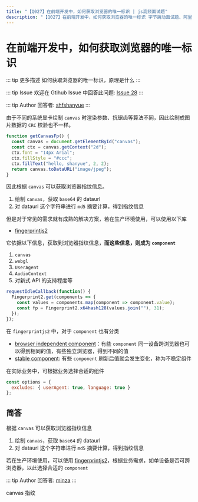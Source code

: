 ```yaml
---
title: "【Q027】在前端开发中，如何获取浏览器的唯一标识 | js高频面试题"
description: "【Q027】在前端开发中，如何获取浏览器的唯一标识 字节跳动面试题、阿里腾讯面试题、美团小米面试题。"
---
```


# 在前端开发中，如何获取浏览器的唯一标识

::: tip 更多描述
如何获取浏览器的唯一标识，原理是什么
:::

::: tip Issue
欢迎在 Gtihub Issue 中回答此问题: [Issue 28](https://github.com/shfshanyue/Daily-Question/issues/28)
:::

::: tip Author
回答者: [shfshanyue](https://github.com/shfshanyue)
:::

由于不同的系统显卡绘制 `canvas` 时渲染参数、抗锯齿等算法不同，因此绘制成图片数据的 `CRC` 校验也不一样。

```js
function getCanvasFp() {
  const canvas = document.getElementById("canvas");
  const ctx = canvas.getContext("2d");
  ctx.font = "14px Arial";
  ctx.fillStyle = "#ccc";
  ctx.fillText("hello, shanyue", 2, 2);
  return canvas.toDataURL("image/jpeg");
}
```

因此根据 `canvas` 可以获取浏览器指纹信息。

1. 绘制 `canvas`，获取 `base64` 的 dataurl
1. 对 dataurl 这个字符串进行 `md5` 摘要计算，得到指纹信息

但是对于常见的需求就有成熟的解决方案，若在生产环境使用，可以使用以下库

- [fingerprintjs2](https://github.com/Valve/fingerprintjs2)

它依据以下信息，获取到浏览器指纹信息，**而这些信息，则成为 `component`**

1. `canvas`
1. `webgl`
1. `UserAgent`
1. `AudioContext`
1. 对新式 API 的支持程度等

```js
requestIdleCallback(function() {
  Fingerprint2.get(components => {
    const values = components.map(component => component.value);
    const fp = Fingerprint2.x64hash128(values.join(""), 31);
  });
});
```

在 `fingerprintjs2` 中，对于 `component` 也有分类

- [browser independent component](https://github.com/Valve/fingerprintjs2/wiki/Browser-independent-components)：有些 `component` 同一设备跨浏览器也可以得到相同的值，有些独立浏览器，得到不同的值
- [stable component](https://github.com/Valve/fingerprintjs2/wiki/Stable-components): 有些 `component` 刷新后值就会发生变化，称为不稳定组件

在实际业务中，可根据业务选择合适的组件

```js
const options = {
  excludes: { userAgent: true, language: true }
};
```

## 简答

根据 `canvas` 可以获取浏览器指纹信息

1. 绘制 `canvas`，获取 `base64` 的 dataurl
1. 对 dataurl 这个字符串进行 `md5` 摘要计算，得到指纹信息

若在生产环境使用，可以使用 [fingerprintjs2](https://github.com/Valve/fingerprintjs2)，根据业务需求，如单设备是否可跨浏览器，以此选择合适的 `component`

::: tip Author
回答者: [minza](https://github.com/minza)
:::

canvas 指纹
